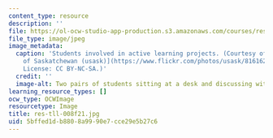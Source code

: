 ```yaml
---
content_type: resource
description: ''
file: https://ol-ocw-studio-app-production.s3.amazonaws.com/courses/res-tll-008-social-and-ethical-responsibilities-of-computing-serc-fall-2021/5bffed1db8808a9990e7cce29e5b27c6_res-tll-008f21.jpg
file_type: image/jpeg
image_metadata:
  caption: 'Students involved in active learning projects. (Courtesy of [University
    of Saskatchewan (usask)](https://www.flickr.com/photos/usask/8161626394) on Flickr.
    License: CC BY-NC-SA.)'
  credit: ''
  image-alt: Two pairs of students sitting at a desk and discussing with each other.
learning_resource_types: []
ocw_type: OCWImage
resourcetype: Image
title: res-tll-008f21.jpg
uid: 5bffed1d-b880-8a99-90e7-cce29e5b27c6
---
```

